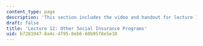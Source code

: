 ```yaml
---
content_type: page
description: 'This section includes the video and handout for lecture 12. '
draft: false
title: 'Lecture 12: Other Social Insurance Programs'
uid: b7281947-8a4c-4f95-8eb6-60b95f8e5e10
---
```

